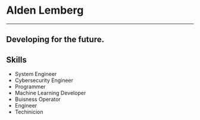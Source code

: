 # Alden Lemberg

<hr>

## Developing for the future.

## Skills

* System Engineer
* Cybersecurity Engineer
* Programmer 
* Machine Learning Developer
* Buisness Operator
* Engineer
* Techinicion

